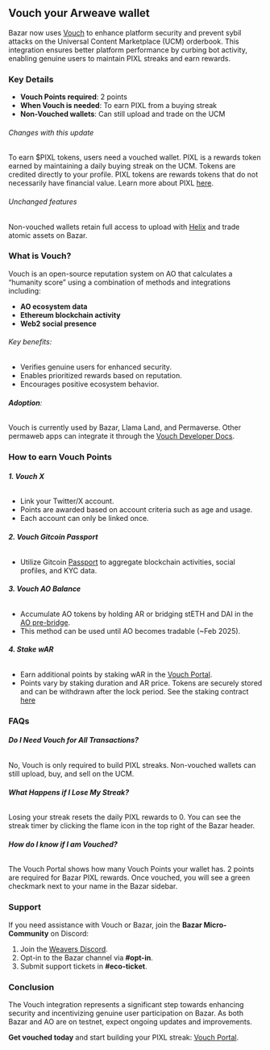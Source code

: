 ## Vouch your Arweave wallet

Bazar now uses [Vouch](https://vouch-portal.arweave.net/#/) to enhance platform security and prevent sybil attacks on the Universal Content Marketplace (UCM) orderbook. This integration ensures better platform performance by curbing bot activity, enabling genuine users to maintain PIXL streaks and earn rewards.

### Key Details

- **Vouch Points required**: 2 points
- **When Vouch is needed**: To earn PIXL from a buying streak
- **Non-Vouched wallets**: Can still upload and trade on the UCM

###### Changes with this update

To earn $PIXL tokens, users need a vouched wallet. PIXL is a rewards token earned by maintaining a daily buying streak on the UCM. Tokens are credited directly to your profile. PIXL tokens are rewards tokens that do not necessarily have financial value. Learn more about PIXL [here](https://bazar.arweave.net/#/docs/collectors/earn-pixl).

###### Unchanged features

Non-vouched wallets retain full access to upload with [Helix](https://helix.arweave.net/) and trade atomic assets on Bazar.

### What is Vouch?

Vouch is an open-source reputation system on AO that calculates a “humanity score” using a combination of methods and integrations including:

- **AO ecosystem data**
- **Ethereum blockchain activity**
- **Web2 social presence**

###### Key benefits:

- Verifies genuine users for enhanced security.
- Enables prioritized rewards based on reputation.
- Encourages positive ecosystem behavior.

###### **Adoption**:

Vouch is currently used by Bazar, Llama Land, and Permaverse. Other permaweb apps can integrate it through the [Vouch Developer Docs](https://vouch-portal.arweave.net/#/developers).

### How to earn Vouch Points

###### **1. Vouch X**

- Link your Twitter/X account.
- Points are awarded based on account criteria such as age and usage.
- Each account can only be linked once.

###### **2. Vouch Gitcoin Passport**

- Utilize Gitcoin [Passport](https://app.passport.xyz/) to aggregate blockchain activities, social profiles, and KYC data.

###### **3. Vouch AO Balance**

- Accumulate AO tokens by holding AR or bridging stETH and DAI in the [AO pre-bridge](https://ao.arweave.net/#/mint).
- This method can be used until AO becomes tradable (~Feb 2025).

###### **4. Stake wAR**

- Earn additional points by staking wAR in the [Vouch Portal](https://vouch-portal.arweave.net/#/).
- Points vary by staking duration and AR price. Tokens are securely stored and can be withdrawn after the lock period. See the staking contract [here](https://www.ao.link/#/entity/zYBcGWB4KJeB4pc04XiNOKrD0DQBPelvNBbfDnqiunQ)

### FAQs

###### **Do I Need Vouch for All Transactions?**

No, Vouch is only required to build PIXL streaks. Non-vouched wallets can still upload, buy, and sell on the UCM.

###### **What Happens if I Lose My Streak?**

Losing your streak resets the daily PIXL rewards to 0. You can see the streak timer by clicking the flame icon in the top right of the Bazar header.

###### **How do I know if I am Vouched?**

The Vouch Portal shows how many Vouch Points your wallet has. 2 points are required for Bazar PIXL rewards. Once vouched, you will see a green checkmark next to your name in the Bazar sidebar.

### Support

If you need assistance with Vouch or Bazar, join the **Bazar Micro-Community** on Discord:

1. Join the [Weavers Discord](https://discord.gg/weavers).
2. Opt-in to the Bazar channel via **#opt-in**.
3. Submit support tickets in **#eco-ticket**.

### Conclusion

The Vouch integration represents a significant step towards enhancing security and incentivizing genuine user participation on Bazar. As both Bazar and AO are on testnet, expect ongoing updates and improvements.

**Get vouched today** and start building your PIXL streak: [Vouch Portal](https://vouch-portal.arweave.net/#/).
